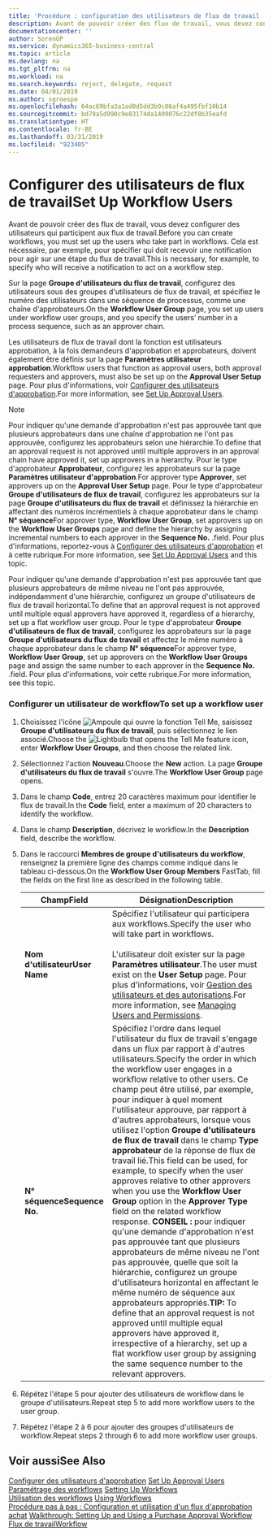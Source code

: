 ```yaml
---
title: 'Procédure : configuration des utilisateurs de flux de travail | Microsoft Docs'
description: Avant de pouvoir créer des flux de travail, vous devez configurer des utilisateurs qui participent aux flux de travail. Cela est nécessaire, par exemple, pour spécifier qui doit recevoir une notification pour agir sur une étape du flux de travail.
documentationcenter: ''
author: SorenGP
ms.service: dynamics365-business-central
ms.topic: article
ms.devlang: na
ms.tgt_pltfrm: na
ms.workload: na
ms.search.keywords: reject, delegate, request
ms.date: 04/01/2019
ms.author: sgroespe
ms.openlocfilehash: 64ac69bfa3a1ad0d5dd3b9c86af4a495fbf10b14
ms.sourcegitcommit: bd78a5d990c9e83174da1409076c22df8b35eafd
ms.translationtype: HT
ms.contentlocale: fr-BE
ms.lasthandoff: 03/31/2019
ms.locfileid: "923405"
---
```

# <a name="set-up-workflow-users"></a><span data-ttu-id="a9c0c-104">Configurer des utilisateurs de flux de travail</span><span class="sxs-lookup"><span data-stu-id="a9c0c-104">Set Up Workflow Users</span></span>
<span data-ttu-id="a9c0c-105">Avant de pouvoir créer des flux de travail, vous devez configurer des utilisateurs qui participent aux flux de travail.</span><span class="sxs-lookup"><span data-stu-id="a9c0c-105">Before you can create workflows, you must set up the users who take part in workflows.</span></span> <span data-ttu-id="a9c0c-106">Cela est nécessaire, par exemple, pour spécifier qui doit recevoir une notification pour agir sur une étape du flux de travail.</span><span class="sxs-lookup"><span data-stu-id="a9c0c-106">This is necessary, for example, to specify who will receive a notification to act on a workflow step.</span></span>  

<span data-ttu-id="a9c0c-107">Sur la page **Groupe d'utilisateurs du flux de travail**, configurez des utilisateurs sous des groupes d'utilisateurs de flux de travail, et spécifiez le numéro des utilisateurs dans une séquence de processus, comme une chaîne d'approbateurs.</span><span class="sxs-lookup"><span data-stu-id="a9c0c-107">On the **Workflow User Group** page, you set up users under workflow user groups, and you specify the users’ number in a process sequence, such as an approver chain.</span></span>  

<span data-ttu-id="a9c0c-108">Les utilisateurs de flux de travail dont la fonction est utilisateurs approbation, à la fois demandeurs d'approbation et approbateurs, doivent également être définis sur la page **Paramètres utilisateur approbation**.</span><span class="sxs-lookup"><span data-stu-id="a9c0c-108">Workflow users that function as approval users, both approval requesters and approvers, must also be set up on the **Approval User Setup** page.</span></span> <span data-ttu-id="a9c0c-109">Pour plus d'informations, voir [Configurer des utilisateurs d'approbation](across-how-to-set-up-approval-users.md).</span><span class="sxs-lookup"><span data-stu-id="a9c0c-109">For more information, see [Set Up Approval Users](across-how-to-set-up-approval-users.md).</span></span>  

> [!NOTE]  
>  <span data-ttu-id="a9c0c-110">Pour indiquer qu'une demande d'approbation n'est pas approuvée tant que plusieurs approbateurs dans une chaîne d'approbation ne l'ont pas approuvée, configurez les approbateurs selon une hiérarchie.</span><span class="sxs-lookup"><span data-stu-id="a9c0c-110">To define that an approval request is not approved until multiple approvers in an approval chain have approved it, set up approvers in a hierarchy.</span></span> <span data-ttu-id="a9c0c-111">Pour le type d'approbateur **Approbateur**, configurez les approbateurs sur la page **Paramètres utilisateur d'approbation**.</span><span class="sxs-lookup"><span data-stu-id="a9c0c-111">For approver type **Approver**, set approvers up on the **Approval User Setup** page.</span></span> <span data-ttu-id="a9c0c-112">Pour le type d'approbateur **Groupe d'utilisateurs de flux de travail**, configurez les approbateurs sur la page **Groupe d'utilisateurs du flux de travail** et définissez la hiérarchie en affectant des numéros incrémentiels à chaque approbateur dans le champ **N° séquence**</span><span class="sxs-lookup"><span data-stu-id="a9c0c-112">For approver type, **Workflow User Group**, set approvers up on the **Workflow User Groups** page and define the hierarchy by assigning incremental numbers to each approver in the **Sequence No.**</span></span> <span data-ttu-id="a9c0c-113">.</span><span class="sxs-lookup"><span data-stu-id="a9c0c-113">field.</span></span> <span data-ttu-id="a9c0c-114">Pour plus d'informations, reportez-vous à [Configurer des utilisateurs d'approbation](across-how-to-set-up-approval-users.md) et à cette rubrique.</span><span class="sxs-lookup"><span data-stu-id="a9c0c-114">For more information, see [Set Up Approval Users](across-how-to-set-up-approval-users.md) and this topic.</span></span>  
>   
>  <span data-ttu-id="a9c0c-115">Pour indiquer qu'une demande d'approbation n'est pas approuvée tant que plusieurs approbateurs de même niveau ne l'ont pas approuvée, indépendamment d'une hiérarchie, configurez un groupe d'utilisateurs de flux de travail horizontal.</span><span class="sxs-lookup"><span data-stu-id="a9c0c-115">To define that an approval request is not approved until multiple equal approvers have approved it, regardless of a hierarchy, set up a flat workflow user group.</span></span> <span data-ttu-id="a9c0c-116">Pour le type d'approbateur **Groupe d'utilisateurs de flux de travail**, configurez les approbateurs sur la page **Groupe d'utilisateurs du flux de travail** et affectez le même numéro à chaque approbateur dans le champ **N° séquence**</span><span class="sxs-lookup"><span data-stu-id="a9c0c-116">For approver type, **Workflow User Group**, set up approvers on the **Workflow User Groups** page and assign the same number to each approver in the **Sequence No.**</span></span> <span data-ttu-id="a9c0c-117">.</span><span class="sxs-lookup"><span data-stu-id="a9c0c-117">field.</span></span> <span data-ttu-id="a9c0c-118">Pour plus d'informations, voir cette rubrique.</span><span class="sxs-lookup"><span data-stu-id="a9c0c-118">For more information, see this topic.</span></span>  

### <a name="to-set-up-a-workflow-user"></a><span data-ttu-id="a9c0c-119">Configurer un utilisateur de workflow</span><span class="sxs-lookup"><span data-stu-id="a9c0c-119">To set up a workflow user</span></span>  

1. <span data-ttu-id="a9c0c-120">Choisissez l'icône ![Ampoule qui ouvre la fonction Tell Me](media/ui-search/search_small.png "Dites-moi ce que vous voulez faire"), saisissez **Groupe d'utilisateurs du flux de travail**, puis sélectionnez le lien associé.</span><span class="sxs-lookup"><span data-stu-id="a9c0c-120">Choose the ![Lightbulb that opens the Tell Me feature](media/ui-search/search_small.png "Tell me what you want to do") icon, enter **Workflow User Groups**, and then choose the related link.</span></span>  
2. <span data-ttu-id="a9c0c-121">Sélectionnez l'action **Nouveau**.</span><span class="sxs-lookup"><span data-stu-id="a9c0c-121">Choose the **New** action.</span></span> <span data-ttu-id="a9c0c-122">La page **Groupe d'utilisateurs du flux de travail** s'ouvre.</span><span class="sxs-lookup"><span data-stu-id="a9c0c-122">The **Workflow User Group** page opens.</span></span>  
3. <span data-ttu-id="a9c0c-123">Dans le champ **Code**, entrez 20 caractères maximum pour identifier le flux de travail.</span><span class="sxs-lookup"><span data-stu-id="a9c0c-123">In the **Code** field, enter a maximum of 20 characters to identify the workflow.</span></span>  
4. <span data-ttu-id="a9c0c-124">Dans le champ **Description**, décrivez le workflow.</span><span class="sxs-lookup"><span data-stu-id="a9c0c-124">In the **Description** field, describe the workflow.</span></span>  
5. <span data-ttu-id="a9c0c-125">Dans le raccourci **Membres de groupe d'utilisateurs du workflow**, renseignez la première ligne des champs comme indiqué dans le tableau ci-dessous.</span><span class="sxs-lookup"><span data-stu-id="a9c0c-125">On the **Workflow User Group Members** FastTab, fill the fields on the first line as described in the following table.</span></span>  

    |<span data-ttu-id="a9c0c-126">Champ</span><span class="sxs-lookup"><span data-stu-id="a9c0c-126">Field</span></span>|<span data-ttu-id="a9c0c-127">Désignation</span><span class="sxs-lookup"><span data-stu-id="a9c0c-127">Description</span></span>|  
    |---------------------------------|---------------------------------------|  
    |<span data-ttu-id="a9c0c-128">**Nom d'utilisateur**</span><span class="sxs-lookup"><span data-stu-id="a9c0c-128">**User Name**</span></span>|<span data-ttu-id="a9c0c-129">Spécifiez l'utilisateur qui participera aux workflows.</span><span class="sxs-lookup"><span data-stu-id="a9c0c-129">Specify the user who will take part in workflows.</span></span><br /><br /> <span data-ttu-id="a9c0c-130">L'utilisateur doit exister sur la page **Paramètres utilisateur**.</span><span class="sxs-lookup"><span data-stu-id="a9c0c-130">The user must exist on the **User Setup** page.</span></span> <span data-ttu-id="a9c0c-131">Pour plus d'informations, voir [Gestion des utilisateurs et des autorisations](ui-how-users-permissions.md).</span><span class="sxs-lookup"><span data-stu-id="a9c0c-131">For more information, see [Managing Users and Permissions](ui-how-users-permissions.md).</span></span>|  
    |<span data-ttu-id="a9c0c-132">**N° séquence**</span><span class="sxs-lookup"><span data-stu-id="a9c0c-132">**Sequence No.**</span></span>|<span data-ttu-id="a9c0c-133">Spécifiez l'ordre dans lequel l'utilisateur du flux de travail s'engage dans un flux par rapport à d'autres utilisateurs.</span><span class="sxs-lookup"><span data-stu-id="a9c0c-133">Specify the order in which the workflow user engages in a workflow relative to other users.</span></span> <span data-ttu-id="a9c0c-134">Ce champ peut être utilisé, par exemple, pour indiquer à quel moment l'utilisateur approuve, par rapport à d'autres approbateurs, lorsque vous utilisez l'option **Groupe d'utilisateurs de flux de travail** dans le champ **Type approbateur** de la réponse de flux de travail lié.</span><span class="sxs-lookup"><span data-stu-id="a9c0c-134">This field can be used, for example, to specify when the user approves relative to other approvers when you use the **Workflow User Group** option in the **Approver Type** field on the related workflow response.</span></span> <span data-ttu-id="a9c0c-135">**CONSEIL :**  pour indiquer qu'une demande d'approbation n'est pas approuvée tant que plusieurs approbateurs de même niveau ne l'ont pas approuvée, quelle que soit la hiérarchie, configurez un groupe d'utilisateurs horizontal en affectant le même numéro de séquence aux approbateurs appropriés.</span><span class="sxs-lookup"><span data-stu-id="a9c0c-135">**TIP:**  To define that an approval request is not approved until multiple equal approvers have approved it, irrespective of a hierarchy, set up a flat workflow user group by assigning the same sequence number to the relevant approvers.</span></span>|  
6. <span data-ttu-id="a9c0c-136">Répétez l'étape 5 pour ajouter des utilisateurs de workflow dans le groupe d'utilisateurs.</span><span class="sxs-lookup"><span data-stu-id="a9c0c-136">Repeat step 5 to add more workflow users to the user group.</span></span>  
7. <span data-ttu-id="a9c0c-137">Répétez l'étape 2 à 6 pour ajouter des groupes d'utilisateurs de workflow.</span><span class="sxs-lookup"><span data-stu-id="a9c0c-137">Repeat steps 2 through 6 to add more workflow user groups.</span></span>  

## <a name="see-also"></a><span data-ttu-id="a9c0c-138">Voir aussi</span><span class="sxs-lookup"><span data-stu-id="a9c0c-138">See Also</span></span>  
<span data-ttu-id="a9c0c-139">[Configurer des utilisateurs d'approbation](across-how-to-set-up-approval-users.md) </span><span class="sxs-lookup"><span data-stu-id="a9c0c-139">[Set Up Approval Users](across-how-to-set-up-approval-users.md) </span></span>  
<span data-ttu-id="a9c0c-140">[Paramétrage des workflows](across-set-up-workflows.md) </span><span class="sxs-lookup"><span data-stu-id="a9c0c-140">[Setting Up Workflows](across-set-up-workflows.md) </span></span>  
<span data-ttu-id="a9c0c-141">[Utilisation des workflows](across-use-workflows.md) </span><span class="sxs-lookup"><span data-stu-id="a9c0c-141">[Using Workflows](across-use-workflows.md) </span></span>  
<span data-ttu-id="a9c0c-142">[Procédure pas à pas : Configuration et utilisation d'un flux d'approbation achat](walkthrough-setting-up-and-using-a-purchase-approval-workflow.md) </span><span class="sxs-lookup"><span data-stu-id="a9c0c-142">[Walkthrough: Setting Up and Using a Purchase Approval Workflow](walkthrough-setting-up-and-using-a-purchase-approval-workflow.md) </span></span>  
[<span data-ttu-id="a9c0c-143">Flux de travail</span><span class="sxs-lookup"><span data-stu-id="a9c0c-143">Workflow</span></span>](across-workflow.md)   
